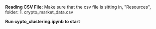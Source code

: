 
**Reading CSV File:**
Make sure that the csv file is sitting in, "Resources", folder:
    1. crypto_market_data.csv

**Run cypto_clustering.ipynb to start**



